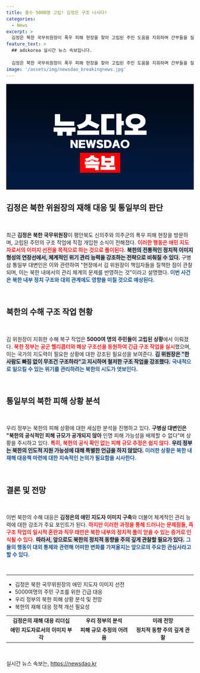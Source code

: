 ```yaml
---
title: 홍수 5000명 고립! 김정은 구조 나서다!
categories:
  - News
excerpt: >
  김정은 북한 국무위원장이 폭우 피해 현장을 찾아 고립된 주민 도움을 지휘하며 간부들을 질책했다. 통일부는 그의 애민 이미지 선전 의도로 해석하며 향후 동향을 주목해야 한다고 강조했다.
feature_text: >
  ## adskorea 실시간 뉴스 속보입니다.

  김정은 북한 국무위원장이 폭우 피해 현장을 찾아 고립된 주민 도움을 지휘하며 간부들을 질책했다. 통일부는 그의 애민 이미지 선전 의도로 해석하며 향후 동향을 주목해야 한다고 강조했다.
image: '/assets/img/newsdao_breakingnews.jpg'
---
```


<p><img src="/assets/img/newsdao_breakingnews.jpg" alt="adskorea 속보" /></p>

<h2 data-ke-size="size26">김정은 북한 위원장의 재해 대응 및 통일부의 판단</h2>

<p data-ke-size="size16">&nbsp;</p>

<p data-ke-size="size16">최근 <b>김정은 북한 국무위원장</b>이 평안북도 신의주와 의주군의 폭우 피해 현장을 방문하며, 고립된 주민의 구조 작업에 직접 개입한 소식이 전해졌다. <b><span style="color: #ee2323;">이러한 행동은 애민 지도자로서의 이미지 선전을 목적으로 하는 것으로 풀이된다.</span></b> <b><span style="background-color: #21538527;">북한의 전통적인 정치적 이미지 형성의 연장선에서, 체계적인 위기 관리 능력을 강조하는 전략으로 비춰질 수 있다.</span></b> 구병삼 통일부 대변인은 이와 관련하여 "현장에서 김 위원장이 책임자들을 질책한 점이 관찰되며, 이는 북한 내에서의 관리 체계의 문제를 반영하는 것"이라고 설명했다. <b><span style="color: #1a5490;">이번 사건은 북한 내부 정치 구조와 대외 관계에도 영향을 미칠 것으로 예상된다.</span></b></p>

<p data-ke-size="size16">&nbsp;</p>

<h2 data-ke-size="size26">북한의 수해 구조 작업 현황</h2>

<p data-ke-size="size16">&nbsp;</p>

<p data-ke-size="size16">김 위원장이 지휘한 수해 복구 작업은 <b>5000여 명의 주민들이 고립된 상황</b>에서 이뤄졌다. <b><span style="color: #ee2323;">북한 정부는 공군 헬리콥터와 해상 구조선을 동원하여 긴급 구조 작업을 실시</span></b>했으며, 이는 국가의 지도력이 필요한 상황에 대한 강조된 필요성을 보여준다. <b><span style="background-color: #21538527;">김 위원장은 "한 사람도 빠짐 없이 무조건 구조하라"고 지시하며 철저한 구조 작업을 강조했다.</span></b> <b><span style="color: #1a5490;">국내적으로 일으킬 수 있는 위기를 관리하려는 북한의 시도가 엿보인다.</span></b></p>

<p data-ke-size="size16">&nbsp;</p>

<h2 data-ke-size="size26">통일부의 북한 피해 상황 분석</h2>

<p data-ke-size="size16">&nbsp;</p>

<p data-ke-size="size16">우리 정부는 북한의 피해 상황에 대한 세심한 분석을 진행하고 있다. <b>구병삼 대변인은 "북한의 공식적인 피해 규모가 공개되지 않아</b> 인명 피해 가능성을 배제할 수 없다"며 상황을 주시하고 있다. <b><span style="color: #ee2323;">특히, 북한의 공식 확인 없는 피해 규모 추정은 쉽지 않다.</span></b> <b><span style="background-color: #21538527;">우리 정부는 북한의 인도적 지원 가능성에 대해 특별한 언급을 하지 않았다.</span></b> <b><span style="color: #1a5490;">이러한 상황은 북한 내 재해 대응책 마련에 대한 지속적인 논의가 필요함을 시사한다.</span></b></p>

<p data-ke-size="size16">&nbsp;</p>

<h2 data-ke-size="size26">결론 및 전망</h2>

<p data-ke-size="size16">&nbsp;</p>

<p data-ke-size="size16">이번 북한의 수해 대응은 <b>김정은의 애민 지도자 이미지 구축</b>와 더불어 체계적인 관리 능력에 대한 강조가 주요 포인트가 된다. <b><span style="color: #ee2323;">하지만 이러한 과정을 통해 드러나는 문제점들, 즉 구조 작업의 일시적 혼란과 직무 태만은 북한 내부의 정치적 풀이 얻을 수 있는 증거로 인식될 수 있다.</span></b> <b><span style="background-color: #21538527;">따라서, 앞으로도 북한의 정치적 동향을 주의 깊게 관찰할 필요가 있다.</span></b> <b><span style="color: #1a5490;">그들의 행동이 대외 통제와 관련해 어떠한 변화를 가져올지는 앞으로의 주요한 관심사라고 할 수 있다.</span></b></p>

<p data-ke-size="size16">&nbsp;</p>

<hr>

<ul>
<li>김정은 북한 국무위원장의 애민 지도자 이미지 선전</li>
<li>5000여명의 주민 구조를 위한 긴급 대응</li>
<li>우리 정부의 북한 피해 상황 분석 및 전망</li>
<li>북한의 재해 대응 정책 개선 필요성</li>
</ul>

<table style="width: 100%;">
<tr>
<td style="text-align: center; height: 17px;"><b>김정은의 재해 대응 리더십</b></td>
<td style="text-align: center; height: 17px;"><b>우리 정부의 분석</b></td>
<td style="text-align: center; height: 17px;"><b>미래 전망</b></td>
</tr>
<tr>
<td style="text-align: center; height: 17px;"><b>애민 지도자로서의 이미지 부각</b></td>
<td style="text-align: center; height: 17px;"><b>피해 규모 추정의 어려움</b></td>
<td style="text-align: center; height: 17px;"><b>정치적 동향 주의 깊게 관찰</b></td>
</tr>
</table>

<p data-ke-size="size16">&nbsp;</p>
실시간 뉴스 속보는, <a href="https://newsdao.kr" rel="dofollow">https://newsdao.kr</a>


